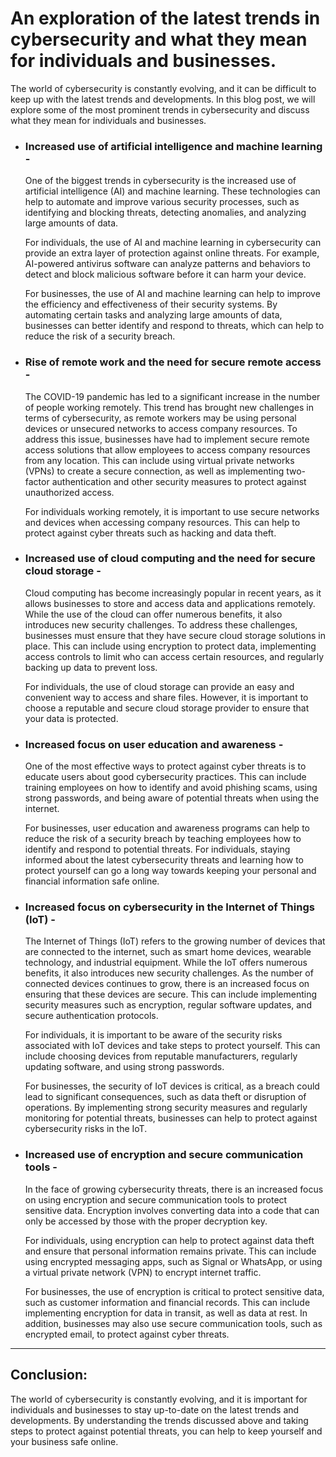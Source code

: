 # An exploration of the latest trends in cybersecurity and what they mean for individuals and businesses.

The world of cybersecurity is constantly evolving, and it can be difficult to keep up with the latest trends and developments. In this blog post, we will explore some of the most prominent trends in cybersecurity and discuss what they mean for individuals and businesses.

* ### Increased use of artificial intelligence and machine learning - 
  
  One of the biggest trends in cybersecurity is the increased use of artificial intelligence (AI) and machine learning. These technologies can help to automate and improve various security processes, such as identifying and blocking threats, detecting anomalies, and analyzing large amounts of data.
  
  For individuals, the use of AI and machine learning in cybersecurity can provide an extra layer of protection against online threats. For example, AI-powered antivirus software can analyze patterns and behaviors to detect and block malicious software before it can harm your device.
  
  For businesses, the use of AI and machine learning can help to improve the efficiency and effectiveness of their security systems. By automating certain tasks and analyzing large amounts of data, businesses can better identify and respond to threats, which can help to reduce the risk of a security breach.

* ### Rise of remote work and the need for secure remote access - 
  The COVID-19 pandemic has led to a significant increase in the number of people working remotely. This trend has brought new challenges in terms of cybersecurity, as remote workers may be using personal devices or unsecured networks to access company resources. To address this issue, businesses have had to implement secure remote access solutions that allow employees to access company resources from any location. This can include using virtual private networks (VPNs) to create a secure connection, as well as implementing two-factor authentication and other security measures to protect against unauthorized access.
  
  For individuals working remotely, it is important to use secure networks and devices when accessing company resources. This can help to protect against cyber threats such as hacking and data theft.

* ### Increased use of cloud computing and the need for secure cloud storage - 
  
  Cloud computing has become increasingly popular in recent years, as it allows businesses to store and access data and applications remotely. While the use of the cloud can offer numerous benefits, it also introduces new security challenges.
  To address these challenges, businesses must ensure that they have secure cloud storage solutions in place. This can include using encryption to protect data, implementing access controls to limit who can access certain resources, and regularly backing up data to prevent loss.
  
  For individuals, the use of cloud storage can provide an easy and convenient way to access and share files. However, it is important to choose a reputable and secure cloud storage provider to ensure that your data is protected.

* ### Increased focus on user education and awareness - 
  
  One of the most effective ways to protect against cyber threats is to educate users about good cybersecurity practices. This can include training employees on how to identify and avoid phishing scams, using strong passwords, and being aware of potential threats when using the internet.
  
  For businesses, user education and awareness programs can help to reduce the risk of a security breach by teaching employees how to identify and respond to potential threats. For individuals, staying informed about the latest cybersecurity threats and learning how to protect yourself can go a long way towards keeping your personal and financial information safe online.

* ### Increased focus on cybersecurity in the Internet of Things (IoT) - 
  
  The Internet of Things (IoT) refers to the growing number of devices that are connected to the internet, such as smart home devices, wearable technology, and industrial equipment. While the IoT offers numerous benefits, it also introduces new security challenges. As the number of connected devices continues to grow, there is an increased focus on ensuring that these devices are secure. This can include implementing security measures such as encryption, regular software updates, and secure authentication protocols.
  
  For individuals, it is important to be aware of the security risks associated with IoT devices and take steps to protect yourself. This can include choosing devices from reputable manufacturers, regularly updating software, and using strong passwords.
  
  For businesses, the security of IoT devices is critical, as a breach could lead to significant consequences, such as data theft or disruption of operations. By implementing strong security measures and regularly monitoring for potential threats, businesses can help to protect against cybersecurity risks in the IoT.

* ### Increased use of encryption and secure communication tools - 
  
  In the face of growing cybersecurity threats, there is an increased focus on using encryption and secure communication tools to protect sensitive data. Encryption involves converting data into a code that can only be accessed by those with the proper decryption key.
  
  For individuals, using encryption can help to protect against data theft and ensure that personal information remains private. This can include using encrypted messaging apps, such as Signal or WhatsApp, or using a virtual private network (VPN) to encrypt internet traffic.
  
  For businesses, the use of encryption is critical to protect sensitive data, such as customer information and financial records. This can include implementing encryption for data in transit, as well as data at rest. In addition, businesses may also use secure communication tools, such as encrypted email, to protect against cyber threats.

---
## Conclusion:

The world of cybersecurity is constantly evolving, and it is important for individuals and businesses to stay up-to-date on the latest trends and developments. By understanding the trends discussed above and taking steps to protect against potential threats, you can help to keep yourself and your business safe online.